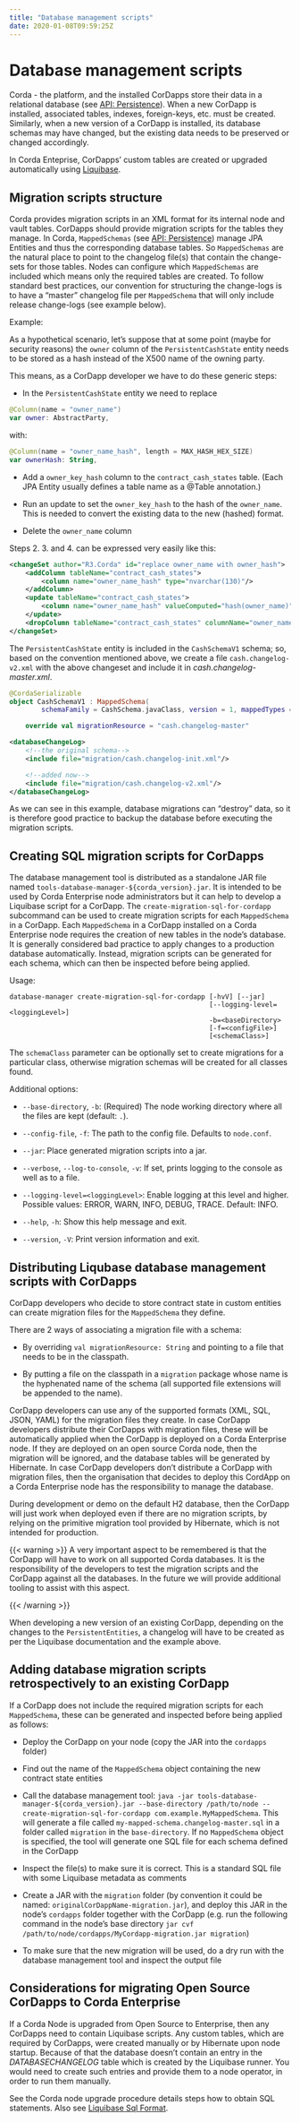 ```yaml
---
title: "Database management scripts"
date: 2020-01-08T09:59:25Z
---
```




# Database management scripts
Corda - the platform, and the installed CorDapps store their data in a relational database (see [API: Persistence](api-persistence.md)).
            When a new CorDapp is installed, associated tables, indexes, foreign-keys, etc. must be created.
            Similarly, when a new version of a CorDapp is installed, its database schemas may have changed,
            but the existing data needs to be preserved or changed accordingly.

In Corda Enteprise, CorDapps’ custom tables are created or upgraded automatically using [Liquibase](node-database.md#liquibase-ref).


## Migration scripts structure
Corda provides migration scripts in an XML format for its internal node and vault tables. CorDapps should provide
                migration scripts for the tables they manage. In Corda, `MappedSchemas` (see [API: Persistence](api-persistence.md)) manage JPA
                Entities and thus the corresponding database tables. So `MappedSchemas` are the natural place to point to the
                changelog file(s) that contain the change-sets for those tables. Nodes can configure which `MappedSchemas` are included
                which means only the required tables are created. To follow standard best practices, our convention for structuring the
                change-logs is to have a “master” changelog file per `MappedSchema` that will only include release change-logs (see example below).

Example:

As a hypothetical scenario, let’s suppose that at some point (maybe for security reasons) the `owner` column of the
                `PersistentCashState` entity needs to be stored as a hash instead of the X500 name of the owning party.

This means, as a CorDapp developer we have to do these generic steps:


* In the `PersistentCashState` entity we need to replace


```kotlin
@Column(name = "owner_name")
var owner: AbstractParty,
```
with:

```kotlin
@Column(name = "owner_name_hash", length = MAX_HASH_HEX_SIZE)
var ownerHash: String,
```

* Add a `owner_key_hash` column to the `contract_cash_states` table. (Each JPA Entity usually defines a table name as a @Table annotation.)


* Run an update to set the `owner_key_hash` to the hash of the `owner_name`. This is needed to convert the existing data to the new (hashed) format.


* Delete the `owner_name` column


Steps 2. 3. and 4. can be expressed very easily like this:

```xml
<changeSet author="R3.Corda" id="replace owner_name with owner_hash">
    <addColumn tableName="contract_cash_states">
        <column name="owner_name_hash" type="nvarchar(130)"/>
    </addColumn>
    <update tableName="contract_cash_states">
        <column name="owner_name_hash" valueComputed="hash(owner_name)"/>
    </update>
    <dropColumn tableName="contract_cash_states" columnName="owner_name"/>
</changeSet>
```
The `PersistentCashState` entity is included in the `CashSchemaV1` schema; so, based on the convention mentioned above,
                we create a file `cash.changelog-v2.xml` with the above changeset and include it in *cash.changelog-master.xml*.

```kotlin
@CordaSerializable
object CashSchemaV1 : MappedSchema(
        schemaFamily = CashSchema.javaClass, version = 1, mappedTypes = listOf(PersistentCashState::class.java)) {

    override val migrationResource = "cash.changelog-master"
```
```xml
<databaseChangeLog>
    <!--the original schema-->
    <include file="migration/cash.changelog-init.xml"/>

    <!--added now-->
    <include file="migration/cash.changelog-v2.xml"/>
</databaseChangeLog>
```
As we can see in this example, database migrations can “destroy” data, so it is therefore good practice to backup the
                database before executing the migration scripts.


## Creating SQL migration scripts for CorDapps
The database management tool is distributed as a standalone JAR file named `tools-database-manager-${corda_version}.jar`.
                It is intended to be used by Corda Enterprise node administrators but it can help to develop a Liquibase script for a CorDapp.
                The `create-migration-sql-for-cordapp` subcommand can be used to create migration scripts for each `MappedSchema` in
                a CorDapp. Each `MappedSchema` in a CorDapp installed on a Corda Enterprise node requires the creation of new tables
                in the node’s database. It is generally considered bad practice to apply changes to a production database automatically.
                Instead, migration scripts can be generated for each schema, which can then be inspected before being applied.

Usage:

```shell
database-manager create-migration-sql-for-cordapp [-hvV] [--jar]
                                                  [--logging-level=<loggingLevel>]
                                                  -b=<baseDirectory>
                                                  [-f=<configFile>]
                                                  [<schemaClass>]
```
The `schemaClass` parameter can be optionally set to create migrations for a particular class, otherwise migration
                schemas will be created for all classes found.

Additional options:


* `--base-directory`, `-b`: (Required) The node working directory where all the files are kept (default: `.`).


* `--config-file`, `-f`: The path to the config file. Defaults to `node.conf`.


* `--jar`: Place generated migration scripts into a jar.


* `--verbose`, `--log-to-console`, `-v`: If set, prints logging to the console as well as to a file.


* `--logging-level=<loggingLevel>`: Enable logging at this level and higher. Possible values: ERROR, WARN, INFO, DEBUG, TRACE. Default: INFO.


* `--help`, `-h`: Show this help message and exit.


* `--version`, `-V`: Print version information and exit.



## Distributing Liqubase database management scripts with CorDapps
CorDapp developers who decide to store contract state in custom entities can create migration files for the `MappedSchema` they define.

There are 2 ways of associating a migration file with a schema:


* By overriding `val migrationResource: String` and pointing to a file that needs to be in the classpath.


* By putting a file on the classpath in a `migration` package whose name is the hyphenated name of the schema (all supported file extensions will be appended to the name).


CorDapp developers can use any of the supported formats (XML, SQL, JSON, YAML) for the migration files they create. In
                case CorDapp developers distribute their CorDapps with migration files, these will be automatically applied when the
                CorDapp is deployed on a Corda Enterprise node. If they are deployed on an open source Corda node, then the
                migration will be ignored, and the database tables will be generated by Hibernate. In case CorDapp developers don’t
                distribute a CorDapp with migration files, then the organisation that decides to deploy this CordApp on a Corda
                Enterprise node has the responsibility to manage the database.

During development or demo on the default H2 database, then the CorDapp will just work when deployed even if there are
                no migration scripts, by relying on the primitive migration tool provided by Hibernate, which is not intended for
                production.


{{< warning >}}
A very important aspect to be remembered is that the CorDapp will have to work on all supported Corda databases.
                    It is the responsibility of the developers to test the migration scripts and the CorDapp against all the databases.
                    In the future we will provide additional tooling to assist with this aspect.

{{< /warning >}}

When developing a new version of an existing CorDapp, depending on the changes to the `PersistentEntities`, a
                changelog will have to be created as per the Liquibase documentation and the example above.


## Adding database migration scripts retrospectively to an existing CorDapp
If a CorDapp does not include the required migration scripts for each `MappedSchema`, these can be generated and inspected before
                being applied as follows:


* Deploy the CorDapp on your node (copy the JAR into the `cordapps` folder)


* Find out the name of the `MappedSchema` object containing the new contract state entities


* Call the database management tool: `java -jar tools-database-manager-${corda_version}.jar --base-directory /path/to/node --create-migration-sql-for-cordapp com.example.MyMappedSchema`.
                        This will generate a file called `my-mapped-schema.changelog-master.sql` in a folder called `migration` in the `base-directory`.
                        If no `MappedSchema` object is specified, the tool will generate one SQL file for each schema defined in the CorDapp


* Inspect the file(s) to make sure it is correct. This is a standard SQL file with some Liquibase metadata as comments


* Create a JAR with the `migration` folder (by convention it could be named: `originalCorDappName-migration.jar`),
                        and deploy this JAR in the node’s `cordapps` folder together with the CorDapp (e.g. run the following command in the node’s base directory
                        `jar cvf /path/to/node/cordapps/MyCordapp-migration.jar migration`)


* To make sure that the new migration will be used, do a dry run with the database management tool and inspect the output file



## Considerations for migrating Open Source CorDapps to Corda Enterprise
If a Corda Node is upgraded from Open Source to Enterprise, then any CorDapps need to contain Liquibase scripts.
                Any custom tables, which are required by CorDapps, were created manually or by Hibernate upon node startup.
                Because of that the database doesn’t contain an entry in the *DATABASECHANGELOG* table which is created by the Liquibase runner.
                You would need to create such entries and provide them to a node operator, in order to run them manually.

See the Corda node upgrade procedure details steps how to obtain SQL statements.
                Also see  [Liquibase Sql Format](http://www.liquibase.org/documentation/sql_format.html).


